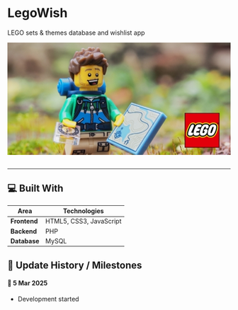 # LegoWish

LEGO sets & themes database and wishlist app

<div align="center">
  <img src="LEGO Sets & Themes Database (1949-2023).jpg" align="center"/>
  <br/><br/>
</div>

---

 ## 💻 Built With

 | Area              | Technologies
 | ----------------- | -----------------
 | **Frontend**      | HTML5, CSS3, JavaScript
 | **Backend**       | PHP
 | **Database**      | MySQL

 ## 📅 Update History / Milestones

 #### 📝 5 Mar 2025

 - Development started
